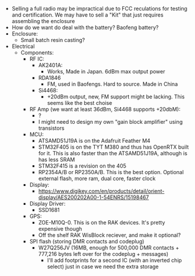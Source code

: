 - Selling a full radio may be impractical due to FCC reculations for testing and certification. We may have to sell a "Kit" that just requires assembling the enclosure
- How do we want do deal with the battery? Baofeng battery?
- Enclosure:
	- Small batch resin casting?
- Electrical
	- Components:
		- RF IC:
			- AK2401A:
				- Works, Made in Japan. 6dBm max output power
			- RDA1846
				- FM, used in Baofengs. Hard to source. Made in China
			- Si4468:
				- +20dBm output, new, FM support might be lacking. This seems like the best choise
		- RF Amp (we want at least 36dBm, Si4468 supports +20dbM):
			- ?
			- I might need to design my own "gain block amplifier" using transistors
		- MCU:
			- ATSAMD51J19A is on the Adafruit Feather M4
			- STM32F405 is on the TYT M380 and thus has OpenRTX built for it. This is also faster than the ATSAMD51J19A, although is has less SRAM
			- STM32F415 is a revision on the 405
			- RP2354A/B or RP2350A/B. This is the best option. Optional external flash, more ram, dual core, faster clock
		- Display:
			- https://www.digikey.com/en/products/detail/orient-display/AES200202A00-1-54ENRS/15198467
		- Display Driver:
			- SSD1681
		- GPS:
			- ZOE-M10Q-0. This is on the RAK devices. It's pretty expensive though
			- Off the shelf RAK WisBlock reciever, and make it optional?
		- SPI flash (storing DMR contacts and codeplug)
			- W27Q256JV (16MB, enough for 500,000 DMR contacts + 777,216 bytes left over for the codeplug + messages)
				- I'll add footprints for a second IC (with an inverted chip select) just in case we need the extra storage